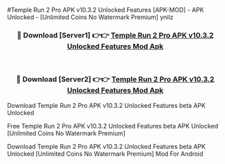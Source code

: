 #Temple Run 2 Pro APK v10.3.2 Unlocked Features [APK-MOD] - APK Unlocked - [Unlimited Coins No Watermark Premium] ynilz



<div align="center">

<h3>🔴 Download [Server1] 👉👉 <a href="https://momento.my/?title=Temple_Run_2_Pro_APK_v10.3.2_Unlocked_Features">Temple Run 2 Pro APK v10.3.2 Unlocked Features Mod Apk</a></h3><br>

<h3>🔴 Download [Server2] 👉👉 <a href="https://momento.my/?title=Temple_Run_2_Pro_APK_v10.3.2_Unlocked_Features">Temple Run 2 Pro APK v10.3.2 Unlocked Features Mod Apk</a></h3>
</div>



Download Temple Run 2 Pro APK v10.3.2 Unlocked Features beta APK Unlocked

Free Temple Run 2 Pro APK v10.3.2 Unlocked Features beta APK Unlocked [Unlimited Coins No Watermark Premium]

Download Temple Run 2 Pro APK v10.3.2 Unlocked Features beta APK Unlocked [Unlimited Coins No Watermark Premium] Mod For Android
